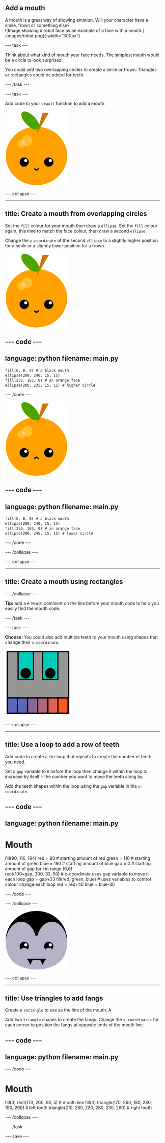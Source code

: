 ## Add a mouth

<div style="display: flex; flex-wrap: wrap">
<div style="flex-basis: 200px; flex-grow: 1; margin-right: 15px;">
A mouth is a great way of showing emotion. Will your character have a smile, frown or something else? 
</div>
<div>
![Image showing a robot face as an example of a face with a mouth.](images/robot.png){:width="300px"}
</div>
</div>

--- task ---

Think about what kind of mouth your face needs. The simplest mouth would be a circle to look surprised. 

You could add two overlapping circles to create a smile or frown. Triangles or rectangles could be added for teeth. 

--- /task ---

--- task ---

Add code to your `draw()` function to add a mouth.

![The output area showing a smiling mouth](images/smile.png)

--- collapse ---

---
title: Create a mouth from overlapping circles
---

Set the `fill` colour for your mouth then draw a `ellipse`. Set the `fill` colour again, this time to match the face colour, then draw a second `ellipse`.

Change the `y-coordinate` of the second `ellipse` to a slightly higher position for a smile or a slightly lower position for a frown. 

![The output area showing a smiling mouth](images/smile.png)

--- code ---
---
language: python
filename: main.py
---

    fill(0, 0, 0) # a black mouth
    ellipse(200, 240, 15, 15)
    fill(255, 165, 0) # an orange face
    ellipse(200, 235, 15, 15) # higher circle

--- /code ---

![The output area showing a frowning mouth](images/frown.png)

--- code ---
---
language: python
filename: main.py
---

    fill(0, 0, 0) # a black mouth
    ellipse(200, 240, 15, 15)
    fill(255, 165, 0) # an orange face
    ellipse(200, 245, 15, 15) # lower circle

--- /code ---

--- /collapse ---

--- collapse ---

---
title: Create a mouth using rectangles
---



--- /collapse ---

**Tip:** add a `# Mouth` comment on the line before your mouth code to help you easily find the mouth code.

--- /task ---

--- task ---

**Choose:** You could also add multiple teeth to your mouth using shapes that change their `x-coordinate`. 

![The output area showing a robot face with a row of rectangle teeth in different colours.](images/robot-teeth.png)

--- collapse ---

---
title: Use a loop to add a row of teeth
---

Add code to create a `for` loop that repeats to create the number of teeth you need. 

Set a `gap` variable to `0` before the loop then change it within the loop to increase by itself `+` the number you want to move the teeth along by. 

Add the teeth shapes within the loop using the `gap` variable in the `x-coordinate`.

--- code ---
---
language: python
filename: main.py
---

# Mouth
  fill(90, 110, 184) 
  red = 90 # starting amount of red
  green = 110 # starting amount of green
  blue = 180 # starting amount of blue
  gap = 0 # starting amount of gap
  for i in range (0,6):  
    rect(100+gap, 300, 33, 50) # x-coordinate uses gap variable to move it each loop
    gap = gap+33 
    fill(red, green, blue) # uses variables to control colour change each loop
    red = red+40 
    blue = blue-30 

--- /code ---

--- /collapse ---

![The output area showing a vampire face with a rectangle mouth and two triangle teeth.](images/vampire.png)

--- collapse ---

---
title: Use triangles to add fangs
---

Create a `rectangle` to use as the line of the mouth. A

Add two `triangle` shapes to create the fangs. Change the `x-coordinates` for each corner to position the fangs at opposite ends of the mouth line.

--- code ---
---
language: python
filename: main.py
---

--- /code ---

# Mouth
  fill(0)
  rect(170, 260, 60, 5) # mouth line
  fill(0)
  triangle(170, 260, 180, 280, 190, 260) # left tooth
  triangle(210, 260, 220, 280, 230, 260) # right tooth

--- /collapse ---

--- /task ---

--- save ---